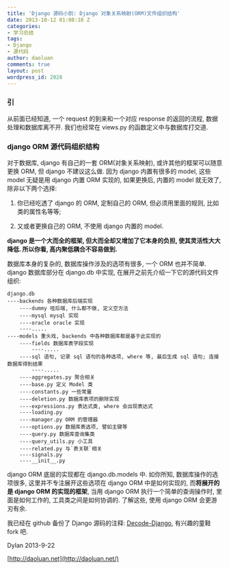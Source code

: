 ```yaml
---
title: 'Django 源码小剖: Django 对象关系映射(ORM)文件组织结构'
date: 2013-10-12 01:08:18 Z
categories:
- 学习总结
tags:
- Django
- 源代码
author: daoluan
comments: true
layout: post
wordpress_id: 2028
---
```


### 引


从前面已经知道, 一个 request 的到来和一个对应 response 的返回的流程, 数据处理和数据库离不开. 我们也经常在 views.py 的函数定义中与数据库打交道.


### django ORM 源代码组织结构


对于数据库, django 有自己的一套 ORM(对象关系映射), 或许其他的框架可以随意更换 ORM, 但 django 不建议这么做. 因为 django 内置有很多的 model, 这些 model 无疑是用 django 内置 ORM 实现的, 如果更换后, 内置的 model 就无效了, 除非以下两个选择:



	
  1. 你已经吃透了 django 的 ORM, 定制自己的 ORM, 但必须用里面的规则, 比如类的属性名等等;

	
  2. 又或者更换自己的 ORM, 不使用 django 内置的 model.


**django 是一个大而全的框架, 但大而全却又增加了它本身的负担, 使其灵活性大大降低. 所以你看, 高内聚低耦合不容易做到.**


数据库本身的复杂的, 数据库操作涉及的选项有很多, 一个 ORM 也并不简单. django 数据库部分在 django.db 中实现, 在展开之前先介绍一下它的源代码文件组织:




    
    django.db
    ----backends 各种数据库后端实现
        ----dummy 哑后端, 什么都不做, 定义空方法
        ----mysql mysql 实现
        ----oracle oracle 实现
        ----.....
    ----models 重头戏, backends 中各种数据库都是基于此实现的
        ----fields 数据库表字段实现
            ----.....
        ----sql 语句, 记录 sql 语句的各种选项, where 等, 最后生成 sql 语句; 连接数据库得到结果
            ----.....
        ----aggregates.py 聚合相关
        ----base.py 定义 Model 类
        ----constants.py 一些常量
        ----deletion.py 数据库表项的删除实现
        ----expressions.py 表达式类, where 会出现表达式
        ----loading.py
        ----manager.py ORM 的管理器
        ----options.py 数据库表选项, 譬如主键等
        ----query.py 数据库查询集类
        ----query_utils.py 小工具
        ----related.py 与`表关联`相关
        ----signals.py
        ----__init__.py


django ORM 底层的实现都在 django.db.models 中. 如你所知, 数据库操作的选项很多, 这里并不专注展开这些选项在 django ORM 中是如何实现的, 而**将展开的是 django ORM 的实现的框架**, 当用 django ORM 执行一个简单的查询操作时, 里面是如何工作的, 工具类之间是如何协调的. 了解这些, 使用 django ORM 会更游刃有余.

我已经在 github 备份了 Django 源码的注释: [Decode-Django](https://github.com/daoluan/Decode-Django), 有兴趣的童鞋 fork 吧.

Dylan 2013-9-22

[http://daoluan.net](http://daoluan.net/)
